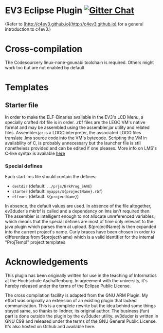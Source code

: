 # EV3 Eclipse Plugin [![Gitter Chat](https://badges.gitter.im/Join%20Chat.svg)](https://gitter.im/c4ev3/Lobby?utm_source=badge&utm_medium=badge&utm_campaign=pr-badge)

(Refer to [http://c4ev3.github.io](http://c4ev3.github.io) for a general introduction to c4ev3.)

# Cross-compilation
The Codesourcery linux-none-gnueabi toolchain is required. Others might
work too but are not enabled by default.
# Templates
## Starter file
In order to make the ELF-Binaries available in the EV3's LCD Menu, a
specially crafted rbf file is in order.
.rbf files are the LEGO VM's native format and may be assembled
using the assembler.jar utility and related files.
Assembler.jar is a LOGO interpreter, the associated LOGO files
translate .lms source code into the VM's bytecode. Scripting
the VM in availability of C, is probably unnecessary but the launcher
file is still nonetheless provided and can be edited if one pleases.
More info on LMS's C-like syntax is available [here](http://analyticphysics.com/Diversions/Assembly%20Language%20Programming%20for%20LEGO%20Mindstorms%20EV3.htm)

### Special defines
Each start.lms file should contain the defines:
* `destdir` (default: `../prjs/BrkProg_SAVE`)
* `starter` (default: `myapps/${projectName}.rbf`)
* `elfexec` (default: `${projectName}`)

In absence, the default values are used. In absence of the file
altogether, ev3duder's mkrbf is called and a dependency on lms isn't
required then.
The assembler is intelligent enough to not allocate unreferenced
variables, which means that the special defines are most of time only
relevant to the java plugin which parses them at upload.
${projectName} is then expanded into the current project's name.
Curly braces have been chosen in order to differentiate from
$(projectName) which is a valid identifier for the internal "ProjTempl"
project templates.

# Acknowledgements
This plugin has been originally written for use in the teaching of
Informatics at the Hochschule Aschaffenburg.
In agreement with the university, it's hereby released under the
terms of the Eclipse Public License.

The cross compilation facility is adapted from the GNU ARM Plugin. My
effort was originally an extension of an existing plugin that lacked
communication. This is a complete rewrite but the idea behind
some things stayed same, so thanks to <fname> lindner, its original author.
The business (fun) part is done outside the plugin by the ev3duder
utility. ev3duder is written in GNU C99 and released under the terms of
the GNU General Public License. It's also hosted on Github and
available here.
